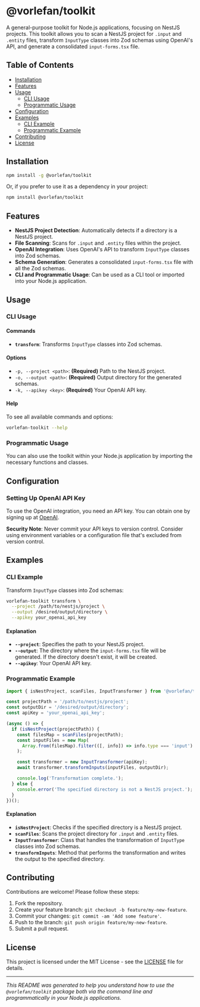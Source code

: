 # @vorlefan/toolkit

A general-purpose toolkit for Node.js applications, focusing on NestJS projects. This toolkit allows you to scan a NestJS project for `.input` and `.entity` files, transform `InputType` classes into Zod schemas using OpenAI's API, and generate a consolidated `input-forms.tsx` file.

## Table of Contents

- [Installation](#installation)
- [Features](#features)
- [Usage](#usage)
  - [CLI Usage](#cli-usage)
  - [Programmatic Usage](#programmatic-usage)
- [Configuration](#configuration)
- [Examples](#examples)
  - [CLI Example](#cli-example)
  - [Programmatic Example](#programmatic-example)
- [Contributing](#contributing)
- [License](#license)

## Installation

```bash
npm install -g @vorlefan/toolkit
```

Or, if you prefer to use it as a dependency in your project:

```bash
npm install @vorlefan/toolkit
```

## Features

- **NestJS Project Detection**: Automatically detects if a directory is a NestJS project.
- **File Scanning**: Scans for `.input` and `.entity` files within the project.
- **OpenAI Integration**: Uses OpenAI's API to transform `InputType` classes into Zod schemas.
- **Schema Generation**: Generates a consolidated `input-forms.tsx` file with all the Zod schemas.
- **CLI and Programmatic Usage**: Can be used as a CLI tool or imported into your Node.js application.

## Usage

### CLI Usage

#### Commands

- **`transform`**: Transforms `InputType` classes into Zod schemas.

#### Options

- `-p, --project <path>`: **(Required)** Path to the NestJS project.
- `-o, --output <path>`: **(Required)** Output directory for the generated schemas.
- `-k, --apikey <key>`: **(Required)** Your OpenAI API key.

#### Help

To see all available commands and options:

```bash
vorlefan-toolkit --help
```

### Programmatic Usage

You can also use the toolkit within your Node.js application by importing the necessary functions and classes.

## Configuration

### Setting Up OpenAI API Key

To use the OpenAI integration, you need an API key. You can obtain one by signing up at [OpenAI](https://beta.openai.com/).

**Security Note**: Never commit your API keys to version control. Consider using environment variables or a configuration file that's excluded from version control.

## Examples

### CLI Example

Transform `InputType` classes into Zod schemas:

```bash
vorlefan-toolkit transform \
  --project /path/to/nestjs/project \
  --output /desired/output/directory \
  --apikey your_openai_api_key
```

#### Explanation

- **`--project`**: Specifies the path to your NestJS project.
- **`--output`**: The directory where the `input-forms.tsx` file will be generated. If the directory doesn't exist, it will be created.
- **`--apikey`**: Your OpenAI API key.

### Programmatic Example

```typescript
import { isNestProject, scanFiles, InputTransformer } from '@vorlefan/toolkit';

const projectPath = '/path/to/nestjs/project';
const outputDir = '/desired/output/directory';
const apiKey = 'your_openai_api_key';

(async () => {
  if (isNestProject(projectPath)) {
    const filesMap = scanFiles(projectPath);
    const inputFiles = new Map(
      Array.from(filesMap).filter(([, info]) => info.type === 'input')
    );

    const transformer = new InputTransformer(apiKey);
    await transformer.transformInputs(inputFiles, outputDir);

    console.log('Transformation complete.');
  } else {
    console.error('The specified directory is not a NestJS project.');
  }
})();
```

#### Explanation

- **`isNestProject`**: Checks if the specified directory is a NestJS project.
- **`scanFiles`**: Scans the project directory for `.input` and `.entity` files.
- **`InputTransformer`**: Class that handles the transformation of `InputType` classes into Zod schemas.
- **`transformInputs`**: Method that performs the transformation and writes the output to the specified directory.

## Contributing

Contributions are welcome! Please follow these steps:

1. Fork the repository.
2. Create your feature branch: `git checkout -b feature/my-new-feature`.
3. Commit your changes: `git commit -am 'Add some feature'`.
4. Push to the branch: `git push origin feature/my-new-feature`.
5. Submit a pull request.

## License

This project is licensed under the MIT License - see the [LICENSE](LICENSE) file for details.

---

*This README was generated to help you understand how to use the `@vorlefan/toolkit` package both via the command line and programmatically in your Node.js applications.*